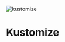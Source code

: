 ![kustomize](https://github.com/raspbernetes/multi-arch-images/workflows/kustomize/badge.svg)

# Kustomize
